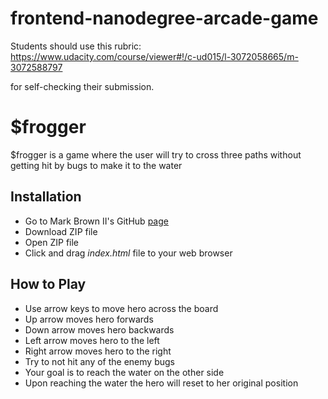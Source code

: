 frontend-nanodegree-arcade-game
===============================

Students should use this rubric: https://www.udacity.com/course/viewer#!/c-ud015/l-3072058665/m-3072588797

for self-checking their submission.

$frogger
==========

$frogger is a game where the user will try to cross three paths without getting hit by bugs to make it to the water


Installation
------------

* Go to Mark Brown II's GitHub [page](https://github.com/maabrown/frontend-nanodegree-arcade-game "Mark Brown II GitHub page")
* Download ZIP file
* Open ZIP file
* Click and drag *index.html* file to your web browser


How to Play
-----------

* Use arrow keys to move hero across the board
* Up arrow moves hero forwards
* Down arrow moves hero backwards
* Left arrow moves hero to the left
* Right arrow moves hero to the right
* Try to not hit any of the enemy bugs
* Your goal is to reach the water on the other side
* Upon reaching the water the hero will reset to her original position


